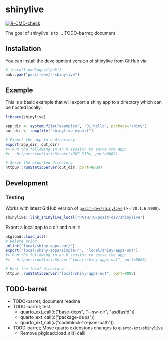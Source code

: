 
# shinylive

<!-- badges: start -->
[![R-CMD-check](https://github.com/posit-dev/r-shinylive/actions/workflows/R-CMD-check.yaml/badge.svg)](https://github.com/posit-dev/r-shinylive/actions/workflows/R-CMD-check.yaml)
<!-- badges: end -->

The goal of shinylive is to ... TODO-barret; document

## Installation

You can install the development version of shinylive from GitHub via:

``` r
# install.packages("pak")
pak::pak("posit-dev/r-shinylive")
```

## Example

This is a basic example that will export a shiny app to a directory which can be hosted locally:

``` r
library(shinylive)

app_dir <- system.file("examples", "01_hello", package="shiny")
out_dir <- tempfile("shinylive-export")

# Export the app to a directory
export(app_dir, out_dir)
#> Run the following in an R session to serve the app:
#>   httpuv::runStaticServer(<OUT_DIR>, port=8008)

# Serve the exported directory
httpuv::runStaticServer(out_dir, port=8008)
```


## Development

### Testing

Works with latest GitHub version of [`posit-dev/shinylive`](https://github.com/posit-dev/shinylive/) (>= v`0.1.6.9000`).

```r
shinylive::link_shinylive_local("PATH/TO/posit-dev/shinylive")
```

Export a local app to a dir and run it:

```r
pkgload::load_all()
# Delete prior
unlink("local/shiny-apps-out/")
export("local/shiny-apps/simple-r", "local/shiny-apps-out")
#> Run the following in an R session to serve the app:
#>   httpuv::runStaticServer("local/shiny-apps-out", port=8008)

# Host the local directory
httpuv::runStaticServer("local/shiny-apps-out", port=8008)
```


## TODO-barret

* TODO-barret; document readme
* TODO-barret; test
  * quarto_ext_call(c("base-deps", "--sw-dir", "asdfasfd"))
  * quarto_ext_call(c("package-deps"))
  * quarto_ext_call(c("codeblock-to-json-path"))
* TOOD-barret; Move quarto extensions changes to `quarto-ext/shinylive`
  * Remove pkgload::load_all() call
